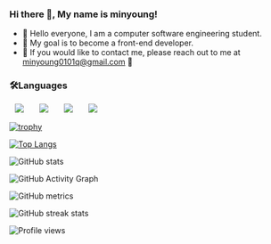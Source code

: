 ### Hi there 👋, My name is minyoung!
- 👋 Hello everyone, I am a computer software engineering student.
- 👀 My goal is to become a front-end developer.
- 🌱 If you would like to contact me, please reach out to me at minyoung0101q@gmail.com 💞️

<h3>🛠Languages</h3>
<div>
  <img src="https://img.shields.io/badge/REACT-FF9A00?style=flat-square&logo=REACT&logoColor=pink" style="height : auto; margin-left : 10px; margin-right : 10px;"/></a>&nbsp;
<img src="https://img.shields.io/badge/HTML5-E34F26?style=flat-square&logo=HTML5&logoColor=white" style="height : auto; margin-left : 10px; margin-right : 10px;"/></a>&nbsp;
<img src="https://img.shields.io/badge/CSS3-1572B6?style=flat-square&logo=CSS3&logoColor=white" style="height : auto; margin-left : 10px; margin-right : 10px;"/></a>&nbsp;
<img src="https://img.shields.io/badge/JavaScript-F7DF1E?style=flat-square&logo=JavaScript&logoColor=white" style="height : auto; margin-left : 10px; margin-right : 10px;"/></a>&nbsp;
</div>







[![trophy](https://github-profile-trophy.vercel.app/?username=minyoung0101q)](https://github.com/ryo-ma/github-profile-trophy)

[![Top Langs](https://github-readme-stats.vercel.app/api/top-langs/?username=minyoung0101q)](https://github.com/anuraghazra/github-readme-stats)

![GitHub stats](https://github-readme-stats.vercel.app/api?username=minyoung0101q&show_icons=true&count_private=true)  

![GitHub Activity Graph](https://activity-graph.herokuapp.com/graph?username=minyoung0101q)  

![GitHub metrics](https://metrics.lecoq.io/minyoung0101q)  

![GitHub streak stats](https://streak-stats.demolab.com/?user=minyoung0101q)  

![Profile views](https://gpvc.arturio.dev/minyoung0101q)  
